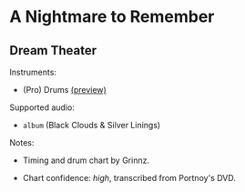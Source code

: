 # A Nightmare to Remember

## Dream Theater

Instruments:

  * (Pro) Drums [(preview)](http://pages.cs.wisc.edu/~tolly/customs/?title=a-nightmare-to-remember&artist=dream-theater)

Supported audio:

  * `album` (Black Clouds & Silver Linings)

Notes:

  * Timing and drum chart by Grinnz.

  * Chart confidence: *high*, transcribed from Portnoy's DVD.

